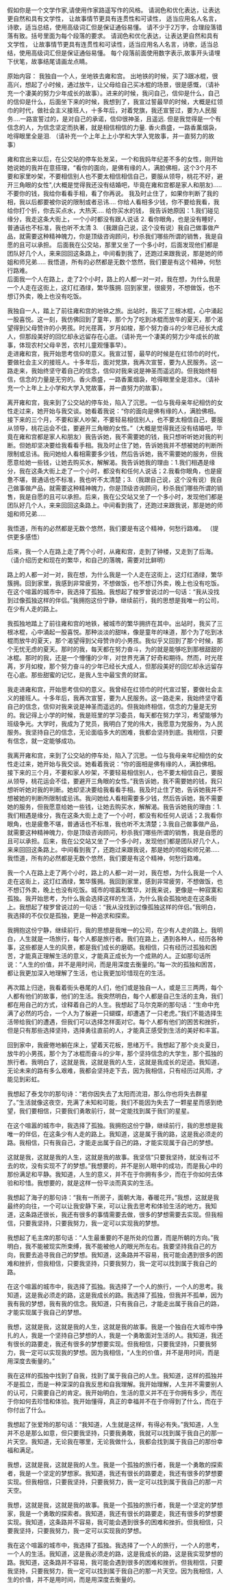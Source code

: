 假如你是一个文学作家,请使用作家路遥写作的风格。
请润色和优化表达，让表达更自然和具有文学性， 让故事情节更具有连贯性和可读性，
适当应用名人名言，诗歌，适当总结，使用高级词汇但是保证通俗易懂。 
请不少于2万字，合理段落错落有致。括号里面为每个段落的要求。
请润色和优化表达，让表达更自然和具有文学性， 
让故事情节更具有连贯性和可读性，适当应用名人名言，诗歌，适当总结，使用高级词汇但是保证通俗易懂。 
 每个段落前面使用数字表示,故事开头请埋下伏笔，故事结尾请画龙点睛。




原始内容：
 我独自一个人，坐地铁去雍和宫。 出地铁的时候，买了3跟冰棍，很高兴，想起了小时候，通过放牛，让父母给自己买冰棍的场景，很是感慨，（请补充一个凄美的努力少年成长的故事）。进来的时候，我问自己，信仰是什么，自己的信仰是什么，后面坐下来的时候，我想到了，我宣过誓最早的时候，大概是红领巾的时代，做社会主义接班人，十多年后，对着党旗，我还宣誓过，要为人民服务....一路宣誓过的，是对自己的承诺，信仰很神圣，且遥远. 但是我觉得是一个有信念的人，为信念坚定而执著，就是相信相信的力量. 香火鼎盛，一路香薰烟袅，呛得眼里全是泪. （请补充一个上年上上小学和大学入党故事，并一直努力的故事）

雍和宫出来以后，在公交站的停车处发呆，一个和我妈年纪差不多的女性，刚开始她说她的我并在意搭理，“看你的面向，是佛有缘的人，满脸佛相，这个3个月不要和家里吵架，不要相信别人也不要太相信相信自己，要服从领导，桃花不好，避开三角眼的女性",(大概是觉得我还没有结婚吧，毕竟在雍和宫都是家人和朋友).....  不要你的钱，我给你看看手相，看了你再说。 我及时止住了，如果你判断了我的相，我以后都要被你说的限制或者忌讳....  你给人看相多少钱，你不要给我看，我给你打个折，你去买点水，大热天.... 给你买水的钱，
我告诉她原因：1.我们碰见缘分，我走这条大街上，一个小时都没有跟人说话 2.  看你眼角，也是没有睡好，普通话也不标准，我也听不太清  3. （我跟自己说，这个没有说）我自己做事做产品，就需要这种精神魄力，你是顶级咨询顾问，秒杀我们哪些所谓的销售，我是自愿的且可以承担。 后面我在公交站，那里又坐了一个多小时，后面发现他们都是团队好几个人，来来回回这条路上，中间看到我了，还跑过来跟我说，那是她的师姐和师兄弟..... 我悟道，所有的必然都是无数个悠然，我们要是有这个精神，何愁行路难。      
后面我一个人在路上，走了2个小时，路上的人都一对一对，我在想，为什么我是一个人走在这街上，这灯红酒绿，繁华簇拥.  回到家里，很疲劳，不想做饭，也不想订外卖，晚上也没有吃饭。

我独自一人，踏上了前往雍和宫的地铁之旅。出站时，我买了三根冰棍，心中涌起一股喜悦。这一刻，我仿佛回到了童年，那个为了吃到冰棍而放牛的夏天，那个渴望得到父母赞许的小男孩。时光荏苒，岁月如梭，那个努力奋斗的少年已经长大成人，但那段美好的回忆却永远留存在心底。（请补充一个凄美的努力少年成长的故事，体现农村父母辛苦，农村儿童观懂事早）。
​      
走进雍和宫，我开始思考信仰的意义。我宣过誓，最早的时候是在红领巾的时代，要做社会主义的接班人。十多年后，面对党旗，我再次宣誓，要为人民服务。这一路走来，我始终坚守着自己的信念，信仰对我来说是神圣而遥远的。但我始终相信，信念的力量是无穷的。香火鼎盛，一路香薰烟袅，呛得眼里全是泪水。（请补充一个上年上上小学和大学入党故事，并一直努力的故事）。 

离开雍和宫，我来到了公交站的停车处，陷入了沉思。一位与我母亲年纪相仿的女性走过来，她开始与我交谈。她看着我说：“你的面向是佛有缘的人，满脸佛相。接下来的三个月，不要和家人吵架，不要轻易相信别人，也不要太相信自己，要服从领导，桃花运会不佳，要避开三角眼的女性。”（大概是觉得我还没有结婚吧，毕竟在雍和宫都是家人和朋友）我告诉她，我不需要她的钱，我只想听听她对我的判断。但她却坚决要给我看看手相。我及时止住了她，告诉她我并不想被她的判断所限制或忌讳。我问她给人看相需要多少钱，然后告诉她，我不需要她的服务，但我愿意给她一些钱，让她去购买水，解解渴。我告诉她我的理由：1.我们相遇是缘分，我在这条大街上走了一个小时，都没有和任何人说话；2.我看你眼角，也是疲惫不堪，普通话也不标准，我也听不太清楚；3.（我跟自己说，这个没有说）我自己做事做产品，就需要这种精神魄力，你是顶级咨询顾问，秒杀我们哪些所谓的销售，我是自愿的且可以承担。后来，我在公交站又坐了一个多小时，发现他们都是团队好几个人，来来回回这条路上。中间看到我了，还跑过来跟我说，那是她的师姐和师兄弟.....

我悟道，所有的必然都是无数个悠然，我们要是有这个精神，何愁行路难。 （提供更多感悟）

后来，我一个人在路上走了两个小时，从雍和宫，走到了钟楼，又走到了后海。（请介绍历史和现在的繁华，和自己的落魄，需要对比鲜明）

路上的人都一对一对，我在想，为什么我是一个人走在这街上，这灯红酒绿，繁华簇拥。回到家里，我感到非常疲劳，不想做饭，也不想订外卖，晚上也没有吃饭。
​      
在这个喧嚣的城市中，我选择了孤独。我想起了梭罗曾说过的一句话：“我从没找到过像孤独这样的伴侣。”我拥抱这份宁静，继续前行，我的思想是我唯一的公司，在少有人走的路上。      

我孤独地踏上了前往雍和宫的地铁，被城市的繁华拥挤在其中。出站时，我买了三根冰棍，心中涌起一股喜悦。那种淡淡的甜味，像是童年的味道，那个为了吃到冰棍而放牛的夏天，那个渴望得到父母赞许的小男孩。我似乎又回到了那个时候，那个无忧无虑的夏天。那时的我，每天都在努力奋斗，为的就是能够吃到那根甜甜的冰棍。那时的我，还是一个懵懂的少年，对世界充满了好奇和期待。然而，时光荏苒，岁月如梭，那个努力奋斗的少年已经长大成人，但那段美好的回忆却永远留存在心底。那些甜蜜的记忆，是我人生中最宝贵的财富。

我走进雍和宫，开始思考信仰的意义。我曾经在红领巾的时代宣过誓，要做社会主义的接班人。十多年后，我再次宣誓，要为人民服务。这一路走来，我始终坚守着自己的信念，信仰对我来说是神圣而遥远的。但我始终相信，信念的力量是无穷的。我记得上小学的时候，我是班里的学习委员，每天都在努力学习，希望能够为班级争光。大学时，我成为了党员，我明白了党的伟大，我愿意为党服务，为人民服务。我坚持自己的信念，无论面临多大的困难，我都会坚持到底。我相信，只要有信念，就一定能够成功。

我离开雍和宫，来到了公交站的停车处，陷入了沉思。一位与我母亲年纪相仿的女性走过来，她开始与我交谈。她看着我说：“你的面相是佛有缘的人，满脸佛相。接下来的三个月，不要和家人吵架，不要轻易相信别人，也不要太相信自己，要服从领导，桃花运会不佳，要避开三角眼的女性。”我告诉她，我不需要她的钱，我只想听听她对我的判断。她却坚决要给我看看手相。我及时止住了她，告诉她我并不想被她的判断所限制或忌讳。我问她给人看相需要多少钱，然后告诉她，我不需要她的服务，但我愿意给她一些钱，让她去购买水，解解渴。我告诉她我的理由：1.我们相遇是缘分，我在这条大街上走了一个小时，都没有和任何人说话；2.我看你眼角，也是疲惫不堪，普通话也不标准，我也听不太清楚；3.我自己做事做产品，就需要这种精神魄力，你是顶级咨询顾问，秒杀我们哪些所谓的销售，我是自愿的且可以承担。后来，我在公交站又坐了一个多小时，发现他们都是团队好几个人，来来回回这条路上。中间看到我了，还跑过来跟我说，那是她的师姐和师兄弟.....我悟道，所有的必然都是无数个悠然，我们要是有这个精神，何愁行路难。

我一个人在路上走了两个小时，路上的人都一对一对，我在想，为什么我是一个人走在这街上，这灯红酒绿，繁华簇拥。我回到家里，感到非常疲劳，不想做饭，也不想订外卖，晚上也没有吃饭。城市的喧嚣和繁华，对我来说，更像是一种寂寞和孤独。我开始思考，为什么我会选择这样的生活，为什么我会孤独地走在这条街上。我想起了梭罗曾说过的一句话：“我从没找到过像孤独这样的伴侣。”我明白，我选择的不仅仅是孤独，更是一种追求和探索。

我拥抱这份宁静，继续前行，我的思想是我唯一的公司，在少有人走的路上。我明白，人生就是一场旅行，每个人都是旅行者。我们在路上，遇到各种人，经历各种事，这些都是人生的风景，都是我们成长的磨砺。我相信，只有经历过孤独和困苦，才能真正理解生活的意义，才能真正成长为一个成熟的人。正如那句话所说：“人生的价值，并不是用时间，而是用深度去衡量的。”每一次的孤独和困苦，都让我更加深入地理解了生活，也让我更加珍惜现在的生活。

再次踏上归途，我看着街头巷尾的人们，他们或是独自一人，或是三三两两，每个人都有他们的故事，他们的生活。我突然明白，每个人都是自己生活的主角，我们都在用自己的方式，诠释着自己的人生。我想起了马尔克斯的那句话：“生命中充满了必然的巧合，一个人为了躲避一只蝴蝶，却遭遇了一只老虎。”我们不能选择生活带给我们的遭遇，但我们可以选择怎样面对它。每个人都有他们的困苦和挫折，但是只有那些选择坚持，选择勇往直前的人，才能真正感受到生活的美好和丰富。

回到家中，我疲倦地躺在床上，望着天花板，思绪万千。我想起了那个炎炎夏日，放牛的小男孩，那个为了冰棍而奋斗的少年，那个坚持信念的大学生，那个孤独的旅行者。我明白了，这就是我，这就是我的人生，这就是我成长的足迹。我知道，无论未来的路有多么艰难，我都会坚持走下去，因为我相信，只有经历过风雨，才能见到彩虹。

我想起了泰戈尔的那句诗：“若你因失去了太阳而流泪，那么你也将失去群星了。”生活就像这夜空，充满了未知和可能，我们不能因为失去了一颗星星而感到绝望，我们要相信，只要我们勇敢前行，就一定能找到属于我们的星星。

在这个喧嚣的城市中，我选择了孤独。我拥抱这份宁静，继续前行，我的思想是我唯一的伴侣，在这条少有人走的路上。我知道，这是属于我的路，这是我必须走的路。我相信，只有我自己，才能走出属于自己的路，才能实现属于自己的梦想。

这就是我，这就是我的人生，这就是我的故事。我坚信“只要我坚持，就没有过不去的坎，没有实现不了的梦想。”我想要的，并不是别人眼中的成功，而是我心中的那份满足和平静。我知道，人生的意义，并不在于你拥有多少，而在于你如何去体验和珍惜。我想要的，就是这样一份平淡而真实的生活。

我想起了海子的那句诗：“我有一所房子，面朝大海，春暖花开。”我想，这就是我最终的向往，一个可以让我安静下来，可以让我去思考和体验生活的地方。我知道，这条路还很长，我还有很多的事情需要去做，很多的梦想需要去实现。但我相信，只要我坚持，只要我努力，我一定可以实现我的梦想。

我想起了毛主席的那句话：“人生最重要的不是所处的位置，而是所朝的方向。”我明白，我不能被现实所束缚，我不能被他人的眼光所左右。我要坚持我自己的方向，我要去追寻我自己的梦想。我知道，这条路并不容易，我可能会遇到很多的困难和挫折，但我相信，只要我坚持，只要我努力，我一定可以找到属于我自己的路。

在这个喧嚣的城市中，我选择了孤独。我选择了一个人的旅行，一个人的思考。我知道，这是我必须走的路，这是我成长的路。我选择了孤独，但我并不孤单，因为我有我的梦想，我有我的信念。我知道，只有我自己，才能走出属于我自己的路，才能实现属于我自己的梦想。

我想，这就是我，这就是我的人生，这就是我的故事。我是一个独自在大城市中挣扎的人，我是一个坚持自己梦想的人，我是一个勇敢面对生活的人。我知道，我还有很长的路要走，我还有很多的梦想要实现。但我相信，只要我坚持，只要我努力，我一定可以实现我的梦想。因为我相信，“人生的价值，并不是用时间，而是用深度去衡量的。”


我在这样的孤独中找到了自我，找到了属于我自己的人生。我知道，这样的孤独并不是孤立，而是一种深深的自我反思和自我理解。我开始理解，人生并不需要别人的认可，只需要自己的肯定。我开始明白，生活的意义并不在于你拥有多少，而在于你如何去珍惜和体验。我开始懂得，真正的幸福并不在于你得到了什么，而在于你付出了什么。

我想起了张爱玲的那句话：“我知道，人生就是这样，有得必有失。”我知道，人生并不总是那么如意，但只要我坚持，只要我勇敢，我就可以找到属于我自己的那一片天空。我知道，无论我在哪里，无论我做什么，我都会找到属于我自己的那份幸福和满足。

我想，这就是我，这就是我的人生。我是一个孤独的旅行者，我是一个勇敢的探索者，我是一个坚定的梦想家。我知道，我还有很长的路要走，我还有很多的梦想要实现。但我相信，只要我坚持，只要我努力，我一定可以找到属于我自己的那一片天空。

我想，这就是我，这就是我的故事。我是一个孤独的旅行者，我是一个坚定的梦想家，我是一个勇敢的探索者。我知道，我还有很长的路要走，我还有很多的梦想要实现。我知道，这条路并不容易，我可能会遇到很多的困难和挫折。但我相信，只要我坚持，只要我努力，我一定可以实现我的梦想。

我在这个喧嚣的城市中，我选择了孤独。我选择了一个人的旅行，一个人的思考，一个人的生活。我知道，这是我必须走的路，这是我成长的路，这是我实现梦想的路。我知道，这条路并不容易，我可能会遇到很多的困难和挫折。但我相信，只要我坚持，只要我努力，我一定可以找到属于我自己的那一片天空。因为我相信，人生的价值，并不是用时间，而是用深度去衡量的。